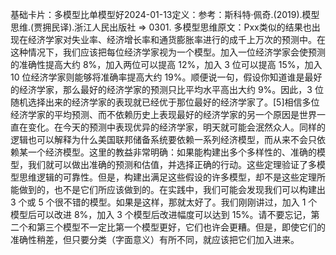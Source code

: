 

基础卡片：多模型比单模型好2024-01-13定义：参考：斯科特·佩奇.(2019).模型思维.(贾拥民译).浙江人民出版社 => 0301. 多模型思维原文：Pxx类似的结果也出现在经济学家对失业率、经济增长率和通货膨胀率进行的成千上万次的预测中。在这种情况下，我们应该把每位经济学家视为一个模型。加入一位经济学家会使预测的准确性提高大约 8%，加入两位可以提高 12%，加入 3 位可以提高 15%，加入 10 位经济学家则能够将准确率提高大约 19%。顺便说一句，假设你知道谁是最好的经济学家，那么最好的经济学家的预测只比平均水平高出大约 9%。因此，3 位随机选择出来的经济学家的表现就已经优于那位最好的经济学家了。[5]相信多位经济学家的平均预测、而不依赖历史上表现最好的经济学家的另一个原因是世界一直在变化。在今天的预测中表现优异的经济学家，明天就可能会泯然众人。同样的逻辑也可以解释为什么美国联邦储备系统要依赖一系列经济模型，而从来不会只依赖某一个经济模型。这里的教益非常明确：如果能构建出多个多样性的、准确的模型，我们就可以做出准确的预测和估值，并选择正确的行动。这些定理验证了多模型思维逻辑的可靠性。但是，构建出满足这些假设的许多模型，却不是这些定理所能做到的，也不是它们所应该做到的。在实践中，我们可能会发现我们可以构建出 3 个或 5 个很不错的模型。如果是这样，那就太好了。我们刚刚讲过，加入 1 个模型后可以改进 8%，加入 3 个模型后改进幅度可以达到 15%。请不要忘记，第二个和第三个模型不一定比第一个模型更好，它们也许会更糟。但是，即使它们的准确性稍差，但只要分类（字面意义）有所不同，就应该把它们加入进来。